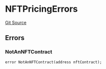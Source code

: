 # NFTPricingErrors
[Git Source](https://github.com/thrackle-io/tron/blob/02db7a0f302d98149458dfe5cd5a62ffb6f478a7/src/common/IErrors.sol)


## Errors
### NotAnNFTContract

```solidity
error NotAnNFTContract(address nftContract);
```

